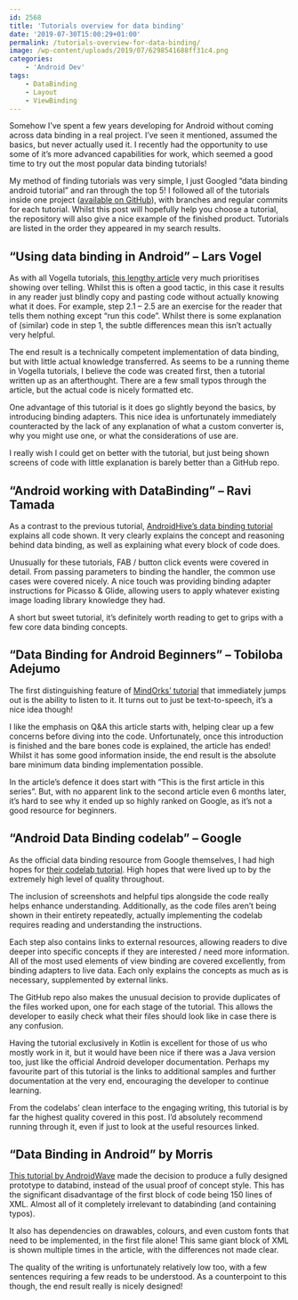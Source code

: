 ```yaml
---
id: 2568
title: 'Tutorials overview for data binding'
date: '2019-07-30T15:00:29+01:00'
permalink: /tutorials-overview-for-data-binding/
image: /wp-content/uploads/2019/07/6298541688ff31c4.png
categories:
    - 'Android Dev'
tags:
    - DataBinding
    - Layout
    - ViewBinding
---
```


Somehow I’ve spent a few years developing for Android without coming across data binding in a real project. I’ve seen it mentioned, assumed the basics, but never actually used it. I recently had the opportunity to use some of it’s more advanced capabilities for work, which seemed a good time to try out the most popular data binding tutorials!

My method of finding tutorials was very simple, I just Googled “data binding android tutorial” and ran through the top 5! I followed all of the tutorials inside one project ([available on GitHub](https://github.com/JakeSteam/data-binding-experiments)), with branches and regular commits for each tutorial. Whilst this post will hopefully help you choose a tutorial, the repository will also give a nice example of the finished product. Tutorials are listed in the order they appeared in my search results.

## “Using data binding in Android” – Lars Vogel

As with all Vogella tutorials, [this lengthy article](https://www.vogella.com/tutorials/AndroidDatabinding/article.html) very much prioritises showing over telling. Whilst this is often a good tactic, in this case it results in any reader just blindly copy and pasting code without actually knowing what it does. For example, step 2.1 – 2.5 are an exercise for the reader that tells them nothing except “run this code”. Whilst there is some explanation of (similar) code in step 1, the subtle differences mean this isn’t actually very helpful.

The end result is a technically competent implementation of data binding, but with little actual knowledge transferred. As seems to be a running theme in Vogella tutorials, I believe the code was created first, then a tutorial written up as an afterthought. There are a few small typos through the article, but the actual code is nicely formatted etc.

One advantage of this tutorial is it does go slightly beyond the basics, by introducing binding adapters. This nice idea is unfortunately immediately counteracted by the lack of any explanation of what a custom converter is, why you might use one, or what the considerations of use are.

I really wish I could get on better with the tutorial, but just being shown screens of code with little explanation is barely better than a GitHub repo.

## “Android working with DataBinding” – Ravi Tamada

As a contrast to the previous tutorial, [AndroidHive’s data binding tutorial](https://www.androidhive.info/android-working-with-databinding/) explains all code shown. It very clearly explains the concept and reasoning behind data binding, as well as explaining what every block of code does.

Unusually for these tutorials, FAB / button click events were covered in detail. From passing parameters to binding the handler, the common use cases were covered nicely. A nice touch was providing binding adapter instructions for Picasso &amp; Glide, allowing users to apply whatever existing image loading library knowledge they had.

A short but sweet tutorial, it’s definitely worth reading to get to grips with a few core data binding concepts.

## “Data Binding for Android Beginners” – Tobiloba Adejumo

The first distinguishing feature of [MindOrks’ tutorial](https://medium.com/mindorks/learn-android-data-binding-the-easy-way-3f92dd44e5d6) that immediately jumps out is the ability to listen to it. It turns out to just be text-to-speech, it’s a nice idea though!

I like the emphasis on Q&amp;A this article starts with, helping clear up a few concerns before diving into the code. Unfortunately, once this introduction is finished and the bare bones code is explained, the article has ended! Whilst it has some good information inside, the end result is the absolute bare minimum data binding implementation possible.

In the article’s defence it does start with “This is the first article in this series”. But, with no apparent link to the second article even 6 months later, it’s hard to see why it ended up so highly ranked on Google, as it’s not a good resource for beginners.

## **“Android Data Binding codelab” – Google**

As the official data binding resource from Google themselves, I had high hopes for [their codelab tutorial](https://codelabs.developers.google.com/codelabs/android-databinding/#0). High hopes that were lived up to by the extremely high level of quality throughout.

The inclusion of screenshots and helpful tips alongside the code really helps enhance understanding. Additionally, as the code files aren’t being shown in their entirety repeatedly, actually implementing the codelab requires reading and understanding the instructions.

Each step also contains links to external resources, allowing readers to dive deeper into specific concepts if they are interested / need more information. All of the most used elements of view binding are covered excellently, from binding adapters to live data. Each only explains the concepts as much as is necessary, supplemented by external links.

The GitHub repo also makes the unusual decision to provide duplicates of the files worked upon, one for each stage of the tutorial. This allows the developer to easily check what their files should look like in case there is any confusion.

Having the tutorial exclusively in Kotlin is excellent for those of us who mostly work in it, but it would have been nice if there was a Java version too, just like the official Android developer documentation. Perhaps my favourite part of this tutorial is the links to additional samples and further documentation at the very end, encouraging the developer to continue learning.

From the codelabs’ clean interface to the engaging writing, this tutorial is by far the highest quality covered in this post. I’d absolutely recommend running through it, even if just to look at the useful resources linked.

## “Data Binding in Android” by Morris

[This tutorial by AndroidWave](https://androidwave.com/data-binding-in-android-tutorial/) made the decision to produce a fully designed prototype to databind, instead of the usual proof of concept style. This has the significant disadvantage of the first block of code being 150 lines of XML. Almost all of it completely irrelevant to databinding (and containing typos).

It also has dependencies on drawables, colours, and even custom fonts that need to be implemented, in the first file alone! This same giant block of XML is shown multiple times in the article, with the differences not made clear.

The quality of the writing is unfortunately relatively low too, with a few sentences requiring a few reads to be understood. As a counterpoint to this though, the end result really is nicely designed!
